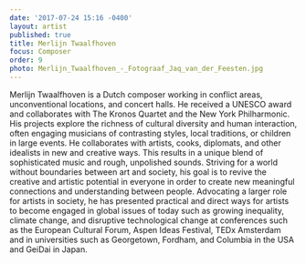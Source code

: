 ```yaml
---
date: '2017-07-24 15:16 -0400'
layout: artist
published: true
title: Merlijn Twaalfhoven
focus: Composer
order: 9
photo: Merlijn_Twaalfhoven_-_Fotograaf_Jaq_van_der_Feesten.jpg
---
```

Merlijn Twaalfhoven is a Dutch composer working in conflict areas, unconventional locations, and concert halls. He received a UNESCO award and collaborates with The Kronos Quartet and the New York Philharmonic. His projects explore the richness of cultural diversity and human interaction, often engaging musicians of contrasting styles, local traditions, or children in large events. He collaborates with artists, cooks, diplomats, and other idealists in new and creative ways. This results in a unique blend of sophisticated music and rough, unpolished sounds. Striving for a world without boundaries between art and society, his goal is to revive the creative and artistic potential in everyone in order to create new meaningful connections and understanding between people. Advocating a larger role for artists in society, he has presented practical and direct ways for artists to become engaged in global issues of today such as growing inequality, climate change, and disruptive technological change at conferences such as the European Cultural Forum, Aspen Ideas Festival, TEDx Amsterdam and in universities such as Georgetown, Fordham, and Columbia in the USA and GeiDai in Japan.
